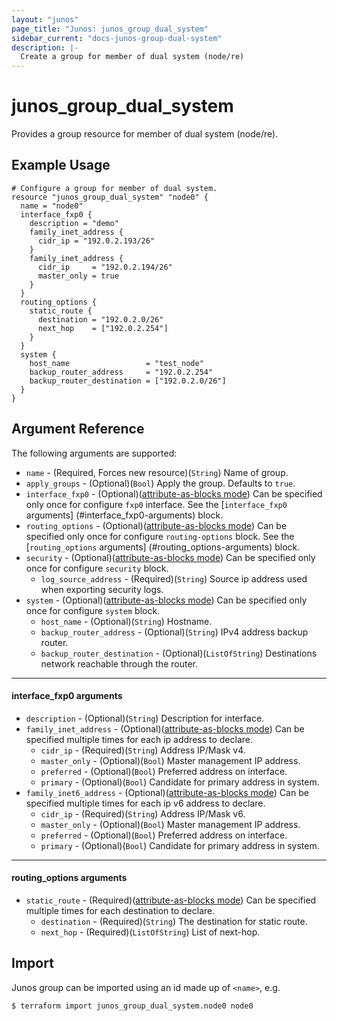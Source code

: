 ```yaml
---
layout: "junos"
page_title: "Junos: junos_group_dual_system"
sidebar_current: "docs-junos-group-dual-system"
description: |-
  Create a group for member of dual system (node/re) 
---
```


# junos_group_dual_system

Provides a group resource for member of dual system (node/re).

## Example Usage

```hcl
# Configure a group for member of dual system.
resource "junos_group_dual_system" "node0" {
  name = "node0"
  interface_fxp0 {
    description = "demo"
    family_inet_address {
      cidr_ip = "192.0.2.193/26"
    }
    family_inet_address {
      cidr_ip     = "192.0.2.194/26"
      master_only = true
    }
  }
  routing_options {
    static_route {
      destination = "192.0.2.0/26"
      next_hop    = ["192.0.2.254"]
    }
  }
  system {
    host_name                 = "test_node"
    backup_router_address     = "192.0.2.254"
    backup_router_destination = ["192.0.2.0/26"]
  }
}
```

## Argument Reference

The following arguments are supported:

* `name` - (Required, Forces new resource)(`String`) Name of group.
* `apply_groups` - (Optional)(`Bool`) Apply the group. Defaults to `true`.
* `interface_fxp0` - (Optional)([attribute-as-blocks mode](https://www.terraform.io/docs/configuration/attr-as-blocks.html)) Can be specified only once for configure `fxp0` interface. See the [`interface_fxp0` arguments] (#interface_fxp0-arguments) block.
* `routing_options` - (Optional)([attribute-as-blocks mode](https://www.terraform.io/docs/configuration/attr-as-blocks.html)) Can be specified only once for configure `routing-options` block. See the [`routing_options` arguments] (#routing_options-arguments) block.
* `security` - (Optional)([attribute-as-blocks mode](https://www.terraform.io/docs/configuration/attr-as-blocks.html)) Can be specified only once for configure `security` block. 
  * `log_source_address` - (Required)(`String`) Source ip address used when exporting security logs. 
* `system` - (Optional)([attribute-as-blocks mode](https://www.terraform.io/docs/configuration/attr-as-blocks.html)) 
Can be specified only once for configure `system` block.
  * `host_name` - (Optional)(`String`) Hostname.
  * `backup_router_address` - (Optional)(`String`) IPv4 address backup router.
  * `backup_router_destination` - (Optional)(`ListOfString`) Destinations network reachable through the router.

---
#### interface_fxp0 arguments
* `description` - (Optional)(`String`) Description for interface.
* `family_inet_address` - (Optional)([attribute-as-blocks mode](https://www.terraform.io/docs/configuration/attr-as-blocks.html)) Can be specified multiple times for each ip address to declare.
  * `cidr_ip` - (Required)(`String`) Address IP/Mask v4.
  * `master_only` - (Optional)(`Bool`) Master management IP address.
  * `preferred` - (Optional)(`Bool`) Preferred address on interface.
  * `primary` - (Optional)(`Bool`) Candidate for primary address in system.
* `family_inet6_address` - (Optional)([attribute-as-blocks mode](https://www.terraform.io/docs/configuration/attr-as-blocks.html)) Can be specified multiple times for each ip v6 address to declare.
  * `cidr_ip` - (Required)(`String`) Address IP/Mask v6.
  * `master_only` - (Optional)(`Bool`) Master management IP address.
  * `preferred` - (Optional)(`Bool`) Preferred address on interface.
  * `primary` - (Optional)(`Bool`) Candidate for primary address in system.

---
#### routing_options arguments
* `static_route` - (Required)([attribute-as-blocks mode](https://www.terraform.io/docs/configuration/attr-as-blocks.html)) Can be specified multiple times for each destination to declare.
  * `destination` - (Required)(`String`) The destination for static route.
  * `next_hop` - (Required)(`ListOfString`) List of next-hop.

## Import

Junos group can be imported using an id made up of `<name>`, e.g.

```
$ terraform import junos_group_dual_system.node0 node0
```
